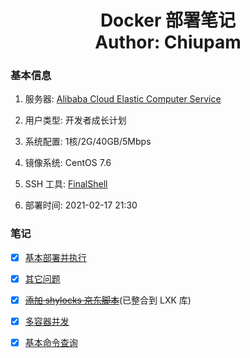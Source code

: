 <h1 align="center">
  Docker 部署笔记
  <br>
  Author: Chiupam
</h1>

### 基本信息

1. 服务器: [Alibaba Cloud Elastic Computer Service](https://www.aliyun.com/product/swas)

2. 用户类型: 开发者成长计划

3. 系统配置: 1核/2G/40GB/5Mbps

4. 镜像系统: CentOS 7.6

5. SSH 工具: [FinalShell](http://www.hostbuf.com/t/988.html)

6. 部署时间: 2021-02-17 21:30

### 笔记

- [x] [基本部署并执行](https://github.com/chiupam/Proxy/blob/individual/Docker/DockerOne.md)

- [x] [其它问题](https://github.com/chiupam/Proxy/blob/individual/Docker/OtherScript.md)

- [x] ~~[添加 shylocks 京东脚本](https://github.com/chiupam/Proxy/blob/individual/Docker/Diy.sh.md)~~(已整合到 LXK 库)

- [x] [多容器并发](https://github.com/chiupam/Proxy/blob/individual/Docker/DockerTwo.md)

- [x] [基本命令查询](https://github.com/chiupam/Proxy/blob/individual/Docker/Command.md)
